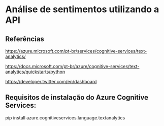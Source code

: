 # Análise de sentimentos utilizando a API

## Referências

https://azure.microsoft.com/pt-br/services/cognitive-services/text-analytics/

https://docs.microsoft.com/pt-br/azure/cognitive-services/text-analytics/quickstarts/python

https://developer.twitter.com/en/dashboard

## Requisitos de instalação do Azure Cognitive Services:

pip install azure.cognitiveservices.language.textanalytics
